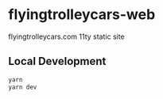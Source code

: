 # flyingtrolleycars-web
flyingtrolleycars.com 11ty static site

## Local Development

```bash
yarn
yarn dev
```
